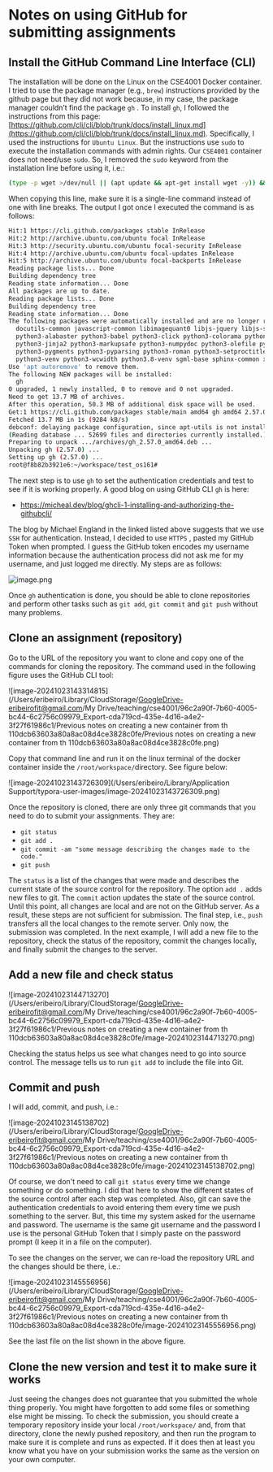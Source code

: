 # Notes on using GitHub for submitting assignments



## Install the GitHub Command Line Interface (CLI)

The installation will be done on the Linux on the CSE4001 Docker container. I tried to use the package manager (e.g.,  `brew`) instructions provided by the github page but they did not work because, in my case, the package manager couldn’t find the package `gh` . To install `gh`, I followed the instructions from this page: [https://github.com/cli/cli/blob/trunk/docs/install_linux.md](https://github.com/cli/cli/blob/trunk/docs/install_linux.md). Specifically, I used the instructions for `Ubuntu Linux`. But the instructions use `sudo` to execute the installation commands with admin rights. Our `CSE4001` container does not need/use `sudo`. So, I removed the `sudo` keyword from the installation line before using it, i.e.: 

```bash
(type -p wget >/dev/null || (apt update && apt-get install wget -y)) &&  mkdir -p -m 755 /etc/apt/keyrings && wget -qO- https://cli.github.com/packages/githubcli-archive-keyring.gpg | tee /etc/apt/keyrings/githubcli-archive-keyring.gpg > /dev/null && chmod go+r /etc/apt/keyrings/githubcli-archive-keyring.gpg && echo "deb [arch=$(dpkg --print-architecture) signed-by=/etc/apt/keyrings/githubcli-archive-keyring.gpg] https://cli.github.com/packages stable main" | tee /etc/apt/sources.list.d/github-cli.list > /dev/null && apt update && apt install gh -y
```

When copying this line, make sure it is a single-line command instead of one with line breaks. The output I got once I executed the command is as follows: 

```bash
Hit:1 https://cli.github.com/packages stable InRelease
Hit:2 http://archive.ubuntu.com/ubuntu focal InRelease
Hit:3 http://security.ubuntu.com/ubuntu focal-security InRelease
Hit:4 http://archive.ubuntu.com/ubuntu focal-updates InRelease
Hit:5 http://archive.ubuntu.com/ubuntu focal-backports InRelease
Reading package lists... Done
Building dependency tree       
Reading state information... Done
All packages are up to date.
Reading package lists... Done
Building dependency tree       
Reading state information... Done
The following packages were automatically installed and are no longer required:
  docutils-common javascript-common libimagequant0 libjs-jquery libjs-sphinxdoc libjs-underscore libwebpdemux2 python-babel-localedata
  python3-alabaster python3-babel python3-click python3-colorama python3-docopt python3-docutils python3-feedparser python3-imagesize
  python3-jinja2 python3-markupsafe python3-numpydoc python3-olefile python3-packaging python3-pil python3-ply python3-prompt-toolkit
  python3-pygments python3-pyparsing python3-roman python3-setproctitle python3-sigmavirus24-urltemplate python3-sphinx python3-tz
  python3-venv python3-wcwidth python3.8-venv sgml-base sphinx-common xml-core xonsh
Use 'apt autoremove' to remove them.
The following NEW packages will be installed:
  gh
0 upgraded, 1 newly installed, 0 to remove and 0 not upgraded.
Need to get 13.7 MB of archives.
After this operation, 50.3 MB of additional disk space will be used.
Get:1 https://cli.github.com/packages stable/main amd64 gh amd64 2.57.0 [13.7 MB]
Fetched 13.7 MB in 1s (9284 kB/s)
debconf: delaying package configuration, since apt-utils is not installed
(Reading database ... 52699 files and directories currently installed.)
Preparing to unpack .../archives/gh_2.57.0_amd64.deb ...
Unpacking gh (2.57.0) ...
Setting up gh (2.57.0) ...
root@f8b82b3921e6:~/workspace/test_os161#
```

The next step is to use `gh` to set the authentication credentials and test to see if it is working properly. A good blog on using GitHub CLI `gh` is here: 

- https://micheal.dev/blog/ghcli-1-installing-and-authorizing-the-githubcli/

The blog by Michael England in the linked listed above suggests that we use `SSH` for authentication. Instead, I decided to use `HTTPS` , pasted my GitHub Token when prompted. I guess the GitHub token encodes my username information because the authentication process did not ask me for my username, and just logged me directly. My steps are as follows: 

![image.png](Previous%20notes%20on%20creating%20a%20new%20container%20from%20th%20110dcb63603a80a8ac08d4ce3828c0fe/image.png)

Once `gh` authentication is done, you should be able to clone repositories and perform other tasks such as `git add`, `git commit` and `git push` without many problems. 

## Clone an assignment (repository)

Go to the URL of the repository you want to clone and copy one of the commands for cloning the repository. The command used in the following figure uses the GitHub CLI tool: 

![image-20241023143314815](/Users/eribeiro/Library/CloudStorage/GoogleDrive-eribeirofit@gmail.com/My Drive/teaching/cse4001/96c2a90f-7b60-4005-bc44-6c2756c09979_Export-cda719cd-435e-4d16-a4e2-3f27f61986c1/Previous notes on creating a new container from th 110dcb63603a80a8ac08d4ce3828c0fe/Previous notes on creating a new container from th 110dcb63603a80a8ac08d4ce3828c0fe.png)

Copy that command line and run it on the linux terminal of the docker container inside the `/root/workspace/`directory. See figure below:

![image-20241023143726309](/Users/eribeiro/Library/Application Support/typora-user-images/image-20241023143726309.png)

Once the repository is cloned, there are only three git commands that you need to do to submit your assignments. They are: 

- `git status`
- `git add .`
- `git commit -am "some message describing the changes made to the code."`
- `git push`

The `status` is a list of the changes that were made and describes the current state of the source control for the repository. The option `add .` adds new files to git. The `commit` action updates the state of the source control. Until this point, all changes are local and are not on the GitHub server. As a result, these steps are not sufficient for submission. The final step, i.e., `push` transfers all the local changes to the remote server. Only now, the submission was completed. In the next example, I will add a new file to the repository, check the status of the repository, commit the changes locally, and finally submit the changes to the server. 

## Add a new file and check status

![image-20241023144713270](/Users/eribeiro/Library/CloudStorage/GoogleDrive-eribeirofit@gmail.com/My Drive/teaching/cse4001/96c2a90f-7b60-4005-bc44-6c2756c09979_Export-cda719cd-435e-4d16-a4e2-3f27f61986c1/Previous notes on creating a new container from th 110dcb63603a80a8ac08d4ce3828c0fe/image-20241023144713270.png)

Checking the status helps us see what changes need to go into source control. The message tells us to run `git add` to include the file into Git. 

## Commit and push

I will add, commit, and push, i.e.: 

![image-20241023145138702](/Users/eribeiro/Library/CloudStorage/GoogleDrive-eribeirofit@gmail.com/My Drive/teaching/cse4001/96c2a90f-7b60-4005-bc44-6c2756c09979_Export-cda719cd-435e-4d16-a4e2-3f27f61986c1/Previous notes on creating a new container from th 110dcb63603a80a8ac08d4ce3828c0fe/image-20241023145138702.png)

Of course, we don't need to call `git status` every time we change something or do something. I did that here to show the different states of the source control after each step was completed. Also, git can save the authentication credentials to avoid entering them every time we push something to the server. But, this time my system asked for the username and password. The username is the same git username and the password I use is the personal GitHub Token that I simply paste on the password prompt (I keep it in a file on the computer).

To see the changes on the server, we can re-load the repository URL and the changes should be there, i.e.: 

![image-20241023145556956](/Users/eribeiro/Library/CloudStorage/GoogleDrive-eribeirofit@gmail.com/My Drive/teaching/cse4001/96c2a90f-7b60-4005-bc44-6c2756c09979_Export-cda719cd-435e-4d16-a4e2-3f27f61986c1/Previous notes on creating a new container from th 110dcb63603a80a8ac08d4ce3828c0fe/image-20241023145556956.png)

See the last file on the list shown in the above figure. 

## Clone the new version and test it to make sure it works

Just seeing the changes does not guarantee that you submitted the whole thing properly. You might have forgotten to add some files or something else might be missing. To check the submission, you should create a temporary repository inside your local `/root/workspace/` and, from that directory, clone the newly pushed repository, and then run the program to make sure it is complete and runs as expected. If it does then at least you know what you have on your submission works the same as the version on your own computer. 

